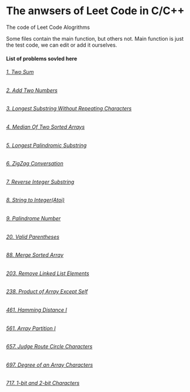 # The anwsers of Leet Code in C/C++
The code of Leet Code Alogrithms

Some files contain the main function, but others not. Main function is just the test code, we can edit or add it ourselves.

#### List of problems sovled here
###### [1. Two Sum](https://github.com/susufqx/LeetCode_C_or_CPP/blob/master/q001_two_sum.c)
###### [2. Add Two Numbers](https://github.com/susufqx/LeetCode_C_or_CPP/blob/master/q002_add_two_numbers.c)
###### [3. Longest Substring Without Repeating Characters](https://github.com/susufqx/LeetCode_C_or_CPP/blob/master/q003_longest_substring_without_repeating_characters.c)
###### [4. Median Of Two Sorted Arrays](https://github.com/susufqx/LeetCode_C_or_CPP/blob/master/q004_median_of_two_sorted_arrays.cpp)
###### [5. Longest Palindromic Substring](https://github.com/susufqx/LeetCode_C_or_CPP/blob/master/q005_longest_palindromic_substring.cpp)
###### [6. ZigZag Conversation](https://github.com/susufqx/LeetCode_C_or_CPP/blob/master/q006_zigzag_conversation.cpp)
###### [7. Reverse Integer Substring](https://github.com/susufqx/LeetCode_C_or_CPP/blob/master/q007_reverse_integer.cpp)
###### [8. String to Integer(Atoi)](https://github.com/susufqx/LeetCode_C_or_CPP/blob/master/q008_string_to_integer(atoi).cpp)
###### [9. Palindrome Number](https://github.com/susufqx/LeetCode_C_or_CPP/blob/master/q009_palindrome_number.cpp)
###### [20. Valid Parentheses](https://github.com/susufqx/LeetCode_C_or_CPP/blob/master/q020_valid_parentheses.cpp)
###### [88. Merge Sorted Array](https://github.com/susufqx/LeetCode_C_or_CPP/blob/master/q088_merge_sorted_array.cpp)
###### [203. Remove Linked List Elements](https://github.com/susufqx/LeetCode_C_or_CPP/blob/master/q203_remove_linked_list_elements.cpp)
###### [238. Product of Array Except Self](https://github.com/susufqx/LeetCode_C_or_CPP/blob/master/q238_product_of_array_except_self.c)
###### [461. Hamming Distance I](https://github.com/susufqx/LeetCode_C_or_CPP/blob/master/q461_hamming_distance_I.c)
###### [561. Array Partition I](https://github.com/susufqx/LeetCode_C_or_CPP/blob/master/q561_array_partition_I.c)
###### [657. Judge Route Circle Characters](https://github.com/susufqx/LeetCode_C_or_CPP/blob/master/q657_judge_route_circle.cpp)
###### [697. Degree of an Array Characters](https://github.com/susufqx/LeetCode_C_or_CPP/blob/master/q697_degree_of_and_array.c)
###### [717. 1-bit and 2-bit Characters](https://github.com/susufqx/LeetCode_C_or_CPP/blob/master/q717_1-bit_and_2-bit_characters.cpp)
